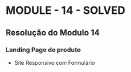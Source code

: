 # MODULE - 14 - SOLVED
## Resolução do Modulo 14
### Landing Page de produto
- Site Responsivo com Formulário
